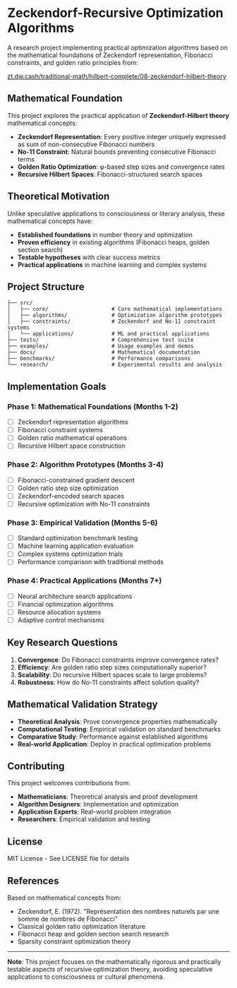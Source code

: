# Zeckendorf-Recursive Optimization Algorithms

A research project implementing practical optimization algorithms based on the mathematical foundations of Zeckendorf representation, Fibonacci constraints, and golden ratio principles from:

[zt.dw.cash/traditional-math/hilbert-complete/08-zeckendorf-hilbert-theory](https://zt.dw.cash/traditional-math/hilbert-complete/08-zeckendorf-hilbert-theory/index.html)

## Mathematical Foundation

This project explores the practical application of **Zeckendorf-Hilbert theory** mathematical concepts:

- **Zeckendorf Representation**: Every positive integer uniquely expressed as sum of non-consecutive Fibonacci numbers
- **No-11 Constraint**: Natural bounds preventing consecutive Fibonacci terms
- **Golden Ratio Optimization**: φ-based step sizes and convergence rates
- **Recursive Hilbert Spaces**: Fibonacci-structured search spaces

## Theoretical Motivation

Unlike speculative applications to consciousness or literary analysis, these mathematical concepts have:
- **Established foundations** in number theory and optimization
- **Proven efficiency** in existing algorithms (Fibonacci heaps, golden section search)
- **Testable hypotheses** with clear success metrics
- **Practical applications** in machine learning and complex systems

## Project Structure

```
├── src/
│   ├── core/                    # Core mathematical implementations
│   ├── algorithms/              # Optimization algorithm prototypes
│   ├── constraints/             # Zeckendorf and No-11 constraint systems
│   └── applications/            # ML and practical applications
├── tests/                       # Comprehensive test suite
├── examples/                    # Usage examples and demos
├── docs/                        # Mathematical documentation
├── benchmarks/                  # Performance comparisons
└── research/                    # Experimental results and analysis
```

## Implementation Goals

### Phase 1: Mathematical Foundations (Months 1-2)
- [ ] Zeckendorf representation algorithms
- [ ] Fibonacci constraint systems
- [ ] Golden ratio mathematical operations
- [ ] Recursive Hilbert space construction

### Phase 2: Algorithm Prototypes (Months 3-4)
- [ ] Fibonacci-constrained gradient descent
- [ ] Golden ratio step size optimization
- [ ] Zeckendorf-encoded search spaces
- [ ] Recursive optimization with No-11 constraints

### Phase 3: Empirical Validation (Months 5-6)
- [ ] Standard optimization benchmark testing
- [ ] Machine learning application evaluation
- [ ] Complex systems optimization trials
- [ ] Performance comparison with traditional methods

### Phase 4: Practical Applications (Months 7+)
- [ ] Neural architecture search applications
- [ ] Financial optimization algorithms
- [ ] Resource allocation systems
- [ ] Adaptive control mechanisms

## Key Research Questions

1. **Convergence**: Do Fibonacci constraints improve convergence rates?
2. **Efficiency**: Are golden ratio step sizes computationally superior?
3. **Scalability**: Do recursive Hilbert spaces scale to large problems?
4. **Robustness**: How do No-11 constraints affect solution quality?

## Mathematical Validation Strategy

- **Theoretical Analysis**: Prove convergence properties mathematically
- **Computational Testing**: Empirical validation on standard benchmarks
- **Comparative Study**: Performance against established algorithms
- **Real-world Application**: Deploy in practical optimization problems

## Contributing

This project welcomes contributions from:
- **Mathematicians**: Theoretical analysis and proof development
- **Algorithm Designers**: Implementation and optimization
- **Application Experts**: Real-world problem integration
- **Researchers**: Empirical validation and testing

## License

MIT License - See LICENSE file for details

## References

Based on mathematical concepts from:
- Zeckendorf, E. (1972). "Représentation des nombres naturels par une somme de nombres de Fibonacci"
- Classical golden ratio optimization literature
- Fibonacci heap and golden section search research
- Sparsity constraint optimization theory

---

**Note**: This project focuses on the mathematically rigorous and practically testable aspects of recursive optimization theory, avoiding speculative applications to consciousness or cultural phenomena.
